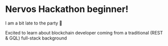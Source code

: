 # Nervos Hackathon beginner!
I am a bit late to the party 🎉

Excited to learn about blockchain developer coming from a traditional (REST &amp; GQL) full-stack background
